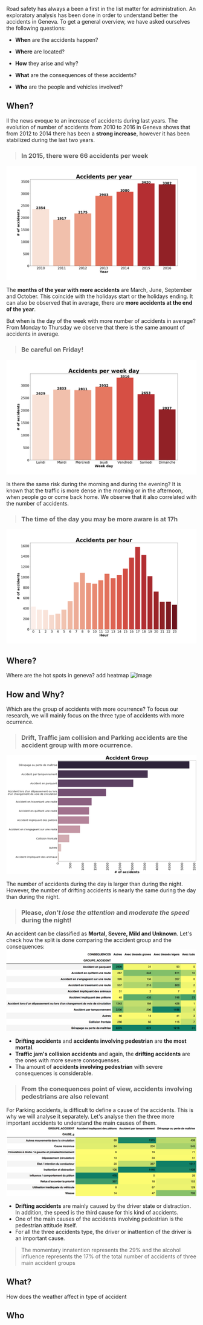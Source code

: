 
Road safety has always a been a first in the list matter for administration. An exploratory analysis has been done in order to understand better the accidents in Geneva. To get a general overview, we have asked ourselves the following questions:
* **When** are the accidents happen?

* **Where** are located?

* **How** they arise and why?

* **What** are the consequences of these accidents?

* **Who** are the people and vehicles involved?


## When?
ll the news evoque to an increase of accidents during last years. The evolution of number of accidents from 2010 to 2016 in Geneva shows that from 2012 to 2014 there has been a **strong increase**, however it has been stabilized during the last two years.

> ### In 2015, there were 66 accidents per week
![Image](../img/acc_year.png)

The **months of the year with more accidents** are March, June, September and October. This coincide with the holidays start or the holidays ending. It can also be observed that in average, there are **more accidents at the end of the year**.

But when is the day of the week with more number of accidents in average? From Monday to Thursday we observe that there is the same amount of accidents in average.
> ### **Be careful** on Friday!
![Image](../img/acc_weekday.png)

Is there the same risk during the morning and during the evening? It is known that the traffic is more dense in the morning or in the afternoon, when people go or come back home. We observe that it also correlated with the number of accidents.
> ### The time of the day you may be more aware is at 17h
![Image](../img/acc_hour.png)


## Where?
Where are the hot spots in geneva? 
add heatmap
![Image]()



## How and Why? 
Which are the group of accidents with more ocurrence? To focus our research, we will mainly focus on the three type of accidents with more ocurrence.
> ### Drift, Traffic jam collision and Parking accidents are the accident group with more ocurrence.
![Image](../img/acc_gr.png)

The number of accidents during the day is larger than during the night. However, the number of drifting accidents is nearly the same during the day than during the night.
> ### Please, _don't lose the attention_ and _moderate the speed_ during the night!

An accident can be classified as **Mortal, Severe, Mild and Unknown**. Let's check how the split is done comparing the accident group and the consequences:
![Image](../img/acc_gr_con.png)
* **Drifting accidents** and **accidents involving pedestrian** are **the most mortal**.
* **Traffic jam's collision accidents** and again, the **drifting accidents** are the ones with more severe consequenses.
* Tha amount of **accidents involving pedestrian** with severe consequences is considerable.

> ### From the conequences point of view, accidents involving pedestrians are also relevant

For Parking accidents, is difficult to define a cause of the accidents. This is why we will analyse it separately. Let's analyse then the three more important accidents to understand the main causes of them.
![Image](../img/acc_gr_causeg.png)
* **Drifting accidents** are mainly caused by the driver state or distraction. In addition, the speed is the third cause for this kind of accidents.
* One of the main causes of the accidents involving pedestrian is the pedestrian attitude itself. 
* For all the three accidents type, the driver or inattention of the driver is an important cause.

> The momentary innatention represents the 29% and the alcohol influence represents the 17% of the total number of accidents of three main accident groups


## What?




How does the weather affect in type of accident 





## Who
